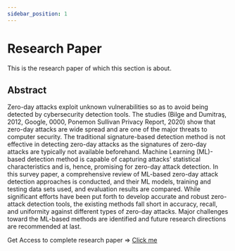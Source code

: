 ```yaml
---
sidebar_position: 1
---
```


# Research Paper

This is the research paper of which this section is about.

## Abstract

Zero-day attacks exploit unknown vulnerabilities so as to avoid being detected by cybersecurity detection tools. The studies (Bilge and Dumitraş, 2012, Google, 0000, Ponemon Sullivan Privacy Report, 2020) show that zero-day attacks are wide spread and are one of the major threats to computer security. The traditional signature-based detection method is not effective in detecting zero-day attacks as the signatures of zero-day attacks are typically not available beforehand. Machine Learning (ML)-based detection method is capable of capturing attacks’ statistical characteristics and is, hence, promising for zero-day attack detection. In this survey paper, a comprehensive review of ML-based zero-day attack detection approaches is conducted, and their ML models, training and testing data sets used, and evaluation results are compared. While significant efforts have been put forth to develop accurate and robust zero-attack detection tools, the existing methods fall short in accuracy, recall, and uniformity against different types of zero-day attacks. Major challenges toward the ML-based methods are identified and future research directions are recommended at last.

Get Access to complete research paper => [Click me](https://drive.google.com/file/d/1lkweo0RXcuTmpIVNZVVqgLl6QxAHQzNV/view?usp=share_link)
